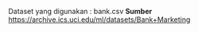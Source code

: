 Dataset yang digunakan : bank.csv
**Sumber**
https://archive.ics.uci.edu/ml/datasets/Bank+Marketing
